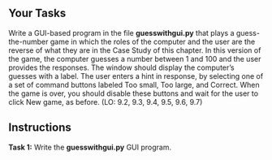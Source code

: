 <!-- manual -->

## Your Tasks

Write a GUI-based program in the file **guesswithgui.py** that plays a guess-the-number game in which the roles of the computer and the user are the reverse of what they are in the Case Study of this chapter. In this version of
the game, the computer guesses a number between 1 and 100 and the user provides the responses. The window should display the computer’s guesses with a label. The user enters a hint in response, by selecting one of a set of command buttons labeled Too small, Too large, and Correct. When the game is over, you should disable these buttons and wait for the user to click New game, as before. (LO: 9.2, 9.3, 9.4, 9.5, 9.6, 9.7)

## Instructions

**Task 1:** Write the **guesswithgui.py** GUI program.